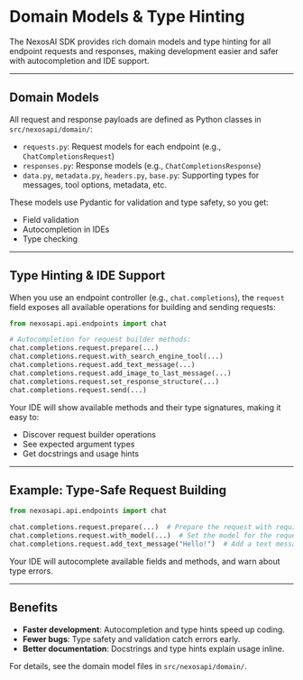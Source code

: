 # Domain Models & Type Hinting

The NexosAI SDK provides rich domain models and type hinting for all endpoint requests and responses, making development easier and safer with autocompletion and IDE support.

---

## Domain Models

All request and response payloads are defined as Python classes in `src/nexosapi/domain/`:

- `requests.py`: Request models for each endpoint (e.g., `ChatCompletionsRequest`)
- `responses.py`: Response models (e.g., `ChatCompletionsResponse`)
- `data.py`, `metadata.py`, `headers.py`, `base.py`: Supporting types for messages, tool options, metadata, etc.

These models use Pydantic for validation and type safety, so you get:
- Field validation
- Autocompletion in IDEs
- Type checking

---

## Type Hinting & IDE Support

When you use an endpoint controller (e.g., `chat.completions`), the `request` field exposes all available operations for building and sending requests:

```python
from nexosapi.api.endpoints import chat

# Autocompletion for request builder methods:
chat.completions.request.prepare(...)
chat.completions.request.with_search_engine_tool(...)
chat.completions.request.add_text_message(...)
chat.completions.request.add_image_to_last_message(...)
chat.completions.request.set_response_structure(...)
chat.completions.request.send(...)
```

Your IDE will show available methods and their type signatures, making it easy to:
- Discover request builder operations
- See expected argument types
- Get docstrings and usage hints

---

## Example: Type-Safe Request Building

```python
from nexosapi.api.endpoints import chat

chat.completions.request.prepare(...)  # Prepare the request with required parameters
chat.completions.request.with_model(...)  # Set the model for the request
chat.completions.request.add_text_message("Hello!")  # Add a text message to the request (it will be inserted as a user message into the messages list)
```

Your IDE will autocomplete available fields and methods, and warn about type errors.

---

## Benefits

- **Faster development**: Autocompletion and type hints speed up coding.
- **Fewer bugs**: Type safety and validation catch errors early.
- **Better documentation**: Docstrings and type hints explain usage inline.

For details, see the domain model files in `src/nexosapi/domain/`.
